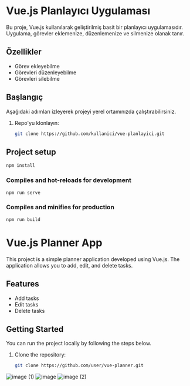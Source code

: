 
# Vue.js Planlayıcı Uygulaması

Bu proje, Vue.js kullanılarak geliştirilmiş basit bir planlayıcı uygulamasıdır. Uygulama, görevler eklemenize, düzenlemenize ve silmenize olanak tanır.

## Özellikler

- Görev ekleyebilme
- Görevleri düzenleyebilme
- Görevleri silebilme

## Başlangıç

Aşağıdaki adımları izleyerek projeyi yerel ortamınızda çalıştırabilirsiniz.

1. Repo'yu klonlayın:

   ```bash
   git clone https://github.com/kullanici/vue-planlayici.git


## Project setup
```
npm install
```

### Compiles and hot-reloads for development
```
npm run serve
```

### Compiles and minifies for production
```
npm run build
```


# Vue.js Planner App

This project is a simple planner application developed using Vue.js. The application allows you to add, edit, and delete tasks.

## Features

- Add tasks
- Edit tasks
- Delete tasks

## Getting Started

You can run the project locally by following the steps below.

1. Clone the repository:

   ```bash
   git clone https://github.com/user/vue-planner.git

![image (1)](https://github.com/HaticeDilmac/project-planner/assets/100489350/ee3c1b79-6257-4f94-8b79-50573e6d1435)
![image](https://github.com/HaticeDilmac/project-planner/assets/100489350/bd36ee2b-38fc-40ee-b06e-13b3437ea73d)
![image (2)](https://github.com/HaticeDilmac/project-planner/assets/100489350/e6e1f6ed-beec-41f3-b7bd-eef0757f4764)
